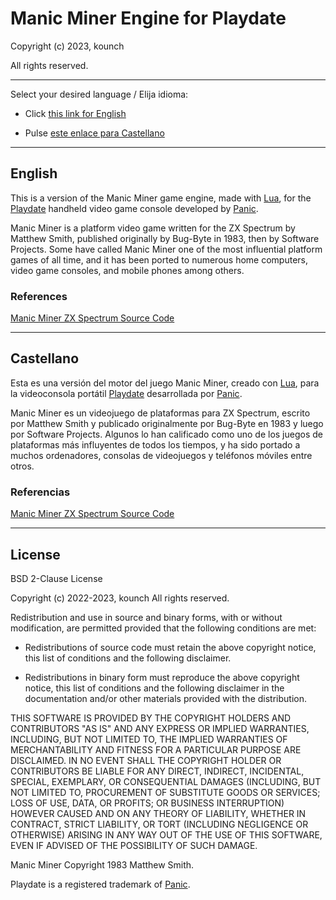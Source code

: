 # Manic Miner Engine for Playdate

Copyright (c) 2023, kounch

All rights reserved.

---

Select your desired language / Elija idioma:

- Click [this link for English](#english)

- Pulse [este enlace para Castellano](#castellano)

---

## English

This is a version of the Manic Miner game engine, made with [Lua](https://www.lua.org), for the [Playdate](https://play.date) handheld video game console developed by [Panic](https://panic.com/).

Manic Miner is a platform video game written for the ZX Spectrum by Matthew Smith, published originally by Bug-Byte in 1983, then by Software Projects. Some have called Manic Miner one of the most influential platform games of all time, and it has been ported to numerous home computers, video game consoles, and mobile phones among others.

### References

[Manic Miner ZX Spectrum Source Code](https://github.com/SomeProgrammerGuy/Manic-Miner-Source-Code)

---

## Castellano

Esta es una versión del motor del juego Manic Miner, creado con [Lua](https://www.lua.org), para la videoconsola portátil [Playdate](https://play.date) desarrollada por [Panic](https://panic.com/).

Manic Miner es un videojuego de plataformas para ZX Spectrum, escrito por Matthew Smith y publicado originalmente por Bug-Byte en 1983 y luego por Software Projects. Algunos lo han calificado como uno de los juegos de plataformas más influyentes de todos los tiempos, y ha sido portado a muchos ordenadores, consolas de videojuegos y teléfonos móviles entre otros.

### Referencias

[Manic Miner ZX Spectrum Source Code](https://github.com/SomeProgrammerGuy/Manic-Miner-Source-Code)

---

## License

BSD 2-Clause License

Copyright (c) 2022-2023, kounch
All rights reserved.

Redistribution and use in source and binary forms, with or without
modification, are permitted provided that the following conditions are met:

- Redistributions of source code must retain the above copyright notice, this
  list of conditions and the following disclaimer.

- Redistributions in binary form must reproduce the above copyright notice,
  this list of conditions and the following disclaimer in the documentation
  and/or other materials provided with the distribution.

THIS SOFTWARE IS PROVIDED BY THE COPYRIGHT HOLDERS AND CONTRIBUTORS "AS IS"
AND ANY EXPRESS OR IMPLIED WARRANTIES, INCLUDING, BUT NOT LIMITED TO, THE
IMPLIED WARRANTIES OF MERCHANTABILITY AND FITNESS FOR A PARTICULAR PURPOSE ARE
DISCLAIMED. IN NO EVENT SHALL THE COPYRIGHT HOLDER OR CONTRIBUTORS BE LIABLE
FOR ANY DIRECT, INDIRECT, INCIDENTAL, SPECIAL, EXEMPLARY, OR CONSEQUENTIAL
DAMAGES (INCLUDING, BUT NOT LIMITED TO, PROCUREMENT OF SUBSTITUTE GOODS OR
SERVICES; LOSS OF USE, DATA, OR PROFITS; OR BUSINESS INTERRUPTION) HOWEVER
CAUSED AND ON ANY THEORY OF LIABILITY, WHETHER IN CONTRACT, STRICT LIABILITY,
OR TORT (INCLUDING NEGLIGENCE OR OTHERWISE) ARISING IN ANY WAY OUT OF THE USE
OF THIS SOFTWARE, EVEN IF ADVISED OF THE POSSIBILITY OF SUCH DAMAGE.

Manic Miner Copyright 1983 Matthew Smith.

Playdate is a registered trademark of [Panic](https://panic.com/).
